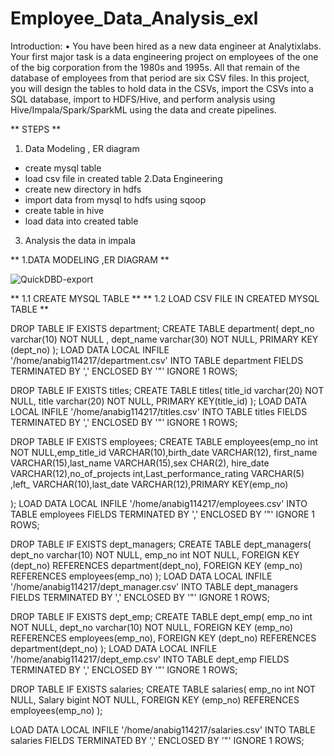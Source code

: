 # Employee_Data_Analysis_exl

Introduction:
• You have been hired as a new data engineer at Analytixlabs. Your first major task is a data engineering project on employees of the one of the big corporation from the 1980s and 1995s. All that remain of the database of employees from that period are six CSV files. In this project, you will design the tables to hold data in the CSVs, import the CSVs into a SQL database, import to HDFS/Hive, and perform analysis using Hive/Impala/Spark/SparkML using the data and create pipelines.

** STEPS **
1. Data Modeling , ER diagram 
  - create mysql table 
  - load csv file in created table 
2.Data Engineering 
  - create new directory in hdfs 
  - import data from mysql to hdfs using sqoop 
  - create table in hive 
  - load data into created table 
  
3. Analysis the data in  impala 


** 1.DATA MODELING ,ER DIAGRAM **

  
 ![QuickDBD-export](https://user-images.githubusercontent.com/42148352/169115852-4ca08c6a-39c6-4463-8647-bba349c21958.png)
 
 ** 1.1 CREATE MYSQL TABLE **
 ** 1.2 LOAD CSV FILE IN CREATED MYSQL TABLE **
 
 
 DROP TABLE IF EXISTS department;
CREATE TABLE department(
	dept_no varchar(10)  NOT NULL ,
	dept_name varchar(30) NOT NULL,
	PRIMARY KEY (dept_no)
);
LOAD DATA LOCAL INFILE  '/home/anabig114217/department.csv'
INTO TABLE department
FIELDS TERMINATED BY ',' ENCLOSED BY '"'
IGNORE 1 ROWS;

DROP TABLE IF EXISTS titles;
CREATE TABLE titles(
	title_id varchar(20) NOT NULL,
	title varchar(20) NOT NULL,
	PRIMARY KEY(title_id)
);
LOAD DATA LOCAL INFILE  '/home/anabig114217/titles.csv'
INTO TABLE titles
FIELDS TERMINATED BY ',' ENCLOSED BY '"'
IGNORE 1 ROWS;

DROP TABLE IF EXISTS employees;
CREATE TABLE employees(emp_no int NOT NULL,emp_title_id VARCHAR(10),birth_date VARCHAR(12),
			first_name VARCHAR(15),last_name VARCHAR(15),sex CHAR(2),
			hire_date VARCHAR(12),no_of_projects int,Last_performance_rating VARCHAR(5)
			,left_ VARCHAR(10),last_date VARCHAR(12),PRIMARY KEY(emp_no)
			
);
LOAD DATA LOCAL INFILE  '/home/anabig114217/employees.csv'
INTO TABLE employees
FIELDS TERMINATED BY ',' ENCLOSED BY '"'
IGNORE 1 ROWS;

DROP TABLE IF EXISTS dept_managers;
CREATE TABLE dept_managers(
	dept_no varchar(10) NOT NULL,
	emp_no int NOT NULL,
	FOREIGN KEY (dept_no) REFERENCES department(dept_no),
	FOREIGN KEY (emp_no) REFERENCES employees(emp_no)
); 
LOAD DATA LOCAL INFILE  '/home/anabig114217/dept_manager.csv'
INTO TABLE dept_managers
FIELDS TERMINATED BY ',' ENCLOSED BY '"'
IGNORE 1 ROWS;

DROP TABLE IF EXISTS dept_emp;
CREATE TABLE dept_emp(
	emp_no int NOT NULL,
	dept_no varchar(10) NOT NULL,
	FOREIGN KEY (emp_no) REFERENCES employees(emp_no),
	FOREIGN KEY (dept_no) REFERENCES department(dept_no)
); 
LOAD DATA LOCAL INFILE  '/home/anabig114217/dept_emp.csv'
INTO TABLE dept_emp
FIELDS TERMINATED BY ',' ENCLOSED BY '"'
IGNORE 1 ROWS;

DROP TABLE IF EXISTS salaries;
CREATE TABLE salaries(
	emp_no int NOT NULL,
	Salary bigint NOT NULL, 
	FOREIGN KEY (emp_no) REFERENCES employees(emp_no)
);

LOAD DATA LOCAL INFILE  '/home/anabig114217/salaries.csv'
INTO TABLE salaries
FIELDS TERMINATED BY ',' ENCLOSED BY '"'
IGNORE 1 ROWS;



